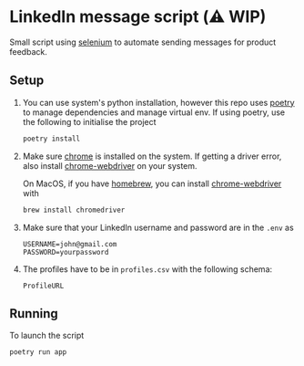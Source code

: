 # LinkedIn message script (:warning: WIP)

Small script using [selenium] to automate sending messages for product feedback.

## Setup

1. You can use system's python installation, however this repo uses [poetry] to
   manage dependencies and manage virtual env. If using poetry, use the
   following to initialise the project

   ```sh
   poetry install
   ```

2. Make sure [chrome] is installed on the system. If getting a driver error,
   also install [chrome-webdriver] on your system.

   On MacOS, if you have [homebrew], you can install [chrome-webdriver] with

   ```sh
   brew install chromedriver
   ```

3. Make sure that your LinkedIn username and password are in the `.env` as

   ```env
   USERNAME=john@gmail.com
   PASSWORD=yourpassword
   ```

4. The profiles have to be in `profiles.csv` with the following schema:
   ```
   ProfileURL
   ```

## Running

To launch the script

```sh
poetry run app
```

[selenium]: https://pypi.org/project/selenium/ "Slenium-PiPy"
[poetry]: "https://python-poetry.org/docs/" "Poetry home"
[chrome]: "https://www.google.com/intl/en_uk/chrome/"
[chrome-webdriver]: "https://sites.google.com/a/chromium.org/chromedriver/"
[homebrew]: "https://brew.sh/"
